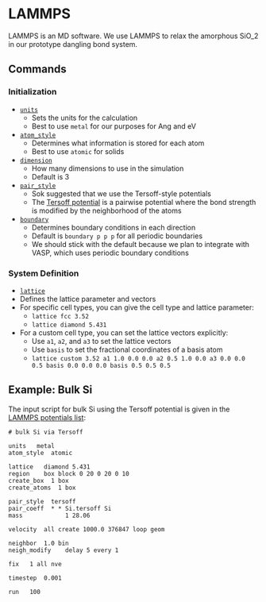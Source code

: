# LAMMPS

LAMMPS is an MD software. We use LAMMPS to relax the amorphous $\text{SiO}\_2$ in our prototype dangling bond system. 

## Commands

### Initialization

* [`units`](https://docs.lammps.org/units.html)
  * Sets the units for the calculation
  * Best to use `metal` for our purposes for Ang and eV
* [`atom_style`](https://docs.lammps.org/atom_style.html)
  * Determines what information is stored for each atom
  * Best to use `atomic` for solids
* [`dimension`](https://docs.lammps.org/dimension.html)
  * How many dimensions to use in the simulation
  * Default is 3
* [`pair_style`](https://docs.lammps.org/pair_style.html)
  * Sok suggested that we use the Tersoff-style potentials
  * The [Tersoff potential](https://en.wikipedia.org/wiki/Bond_order_potential) is a pairwise potential where the bond strength is modified by the neighborhood of the atoms
* [`boundary`](https://docs.lammps.org/boundary.html)
  * Determines boundary conditions in each direction
  * Default is `boundary p p p` for all periodic boundaries
  * We should stick with the default because we plan to integrate with VASP, which uses periodic boundary conditions

### System Definition

* [`lattice`](https://docs.lammps.org/lattice.html)
* Defines the lattice parameter and vectors
* For specific cell types, you can give the cell type and lattice parameter:
  * `lattice fcc 3.52`
  * `lattice diamond 5.431`
* For a custom cell type, you can set the lattice vectors explicitly:
  * Use `a1`, `a2`, and `a3` to set the lattice vectors
  * Use `basis` to set the fractional coordinates of a basis atom
  * `lattice custom 3.52 a1 1.0 0.0 0.0 a2 0.5 1.0 0.0 a3 0.0 0.0 0.5 basis 0.0 0.0 0.0 basis 0.5 0.5 0.5`


## Example: Bulk Si

The input script for bulk Si using the Tersoff potential is given in the [LAMMPS potentials list](https://www.lammps.org/bench.html#potentials):
```
# bulk Si via Tersoff

units   metal
atom_style  atomic

lattice   diamond 5.431
region    box block 0 20 0 20 0 10
create_box  1 box
create_atoms  1 box

pair_style  tersoff
pair_coeff  * * Si.tersoff Si
mass            1 28.06

velocity  all create 1000.0 376847 loop geom

neighbor  1.0 bin
neigh_modify    delay 5 every 1

fix   1 all nve

timestep  0.001

run   100
```
